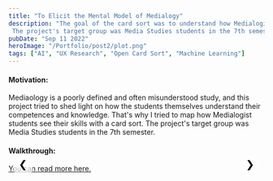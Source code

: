 ```yaml
---
title: "To Elicit the Mental Model of Medialogy"
description: "The goal of the card sort was to understand how Medialogist students view their skill sets.
 The project's target group was Media Studies students in the 7th semester."
pubDate: "Sep 11 2022"
heroImage: "/Portfolio/post2/plot.png"
tags: ["AI", "UX Research", "Open Card Sort", "Machine Learning"]
---
```

<!DOCTYPE html>
<html>
<head>
    <style>
        .mySlides {display:none;}
        .slideshow-container {
            max-width: auto;
            position: relative;
            margin: auto;
            max-height: 40vh; /* Keeps the container height consistent */
        }
        .slideshow-container img {
            width: auto; /* Image width adjusts based on container */
            max-height: 39vh;
        }
        /* Styles for navigation buttons */
        .nav-btn {
            position: absolute;
            top: 0%;
            transform: translateY(-50%);
            background-color: rgba(255, 255, 255, 0.7);
            border: none;
            color: black;
            cursor: pointer;
            font-size: 20px;
            padding: 5px 10px;
            z-index: 99;
            border-radius: 5px
        }
        .nav-btn:hover {
            background-color: rgba(255, 255, 255, 0.9);
        }
        .nav-prev {
            left: 10px;
        }
        .nav-next {
            right: 10px;
        }
    </style>
</head>
<body>
    <h4>Motivation:</h4>
        <p>
            Mediaology is a poorly defined and often misunderstood study, and this project tried to shed light on how the students themselves understand their competences and knowledge. That's why I tried to map how Medialogist students see their skills with a card sort. The project's target group was Media Studies students in the 7th semester.
        </p>
    <h4>Walkthrough:</h4>
    <div class="slideshow-container">
        <img class="mySlides" src="/Portfolio/post2/padlet2.jpg">
        <img class="mySlides" src="/Portfolio/post2/Picture1.png">
        <img class="mySlides" src="/Portfolio/post2/Picture2.png">
        <img class="mySlides" src="/Portfolio/post2/Picture3.png">
        <img class="mySlides" src="/Portfolio/post2/data1.png">
        <img class="mySlides" src="/Portfolio/post2/data2.png">
        <img class="mySlides" src="/Portfolio/post2/data3.png">
        <img class="mySlides" src="/Portfolio/post2/Picture4.png">
        <img class="mySlides" src="/Portfolio/post2/plot.png">
        <button class="nav-btn nav-prev">&#10094;</button>
        <button class="nav-btn nav-next">&#10095;</button>
    </div>
    <span id=imageText></span>
    <a href="https://drive.google.com/file/d/1lZIK004HxXRWm9noGXCy_Qyqk9v_8Fr3/view?usp=sharing" target="_blank">You can read more here.</a>

<script>
    var slideIndex = 1;
    const images = NumberOfImages()
    showSlides(slideIndex);
    
    function NumberOfImages() {
        var i;
        var slides = document.getElementsByClassName("mySlides");
        for (i = 0; i < slides.length; i++) {
        slides[i].style.display = "none";  
        }
        return slides.length
    }

    function showSlides(slideIndex) {
        var i;
        var slides = document.getElementsByClassName("mySlides");
        for (i = 0; i < slides.length; i++) {
            slides[i].style.display = "none";  
        }
        //slideIndex++;
        if (slideIndex > slides.length) {slideIndex = 1}    
        slides[slideIndex-1].style.display = "block";
        changeSpanText(slideIndex)
    }

    function nextImg() {
        if (slideIndex == images) {slideIndex = 1}
        else
        slideIndex = slideIndex + 1
        showSlides(slideIndex)
        changeSpanText(slideIndex)
    }

    function previousImg() {
        if (slideIndex == 1) {slideIndex = images}
        else
        slideIndex = slideIndex - 1
        showSlides(slideIndex)
        changeSpanText(slideIndex)
    }

    document.querySelector(".nav-next").addEventListener("click", nextImg);
    document.querySelector(".nav-prev").addEventListener("click", previousImg);

     // Keyboard Navigation
    document.addEventListener("keydown", function(event) {
        switch (event.key) {
            case "ArrowRight":
                nextImg();
                break;
            case "ArrowLeft":
                previousImg();
                break;
        }
    });

    function changeSpanText(imageIndex) {
        // Selecting the span element by its ID
        var spanElement = document.getElementById('imageText');
        var index = imageIndex - 1
        const imageTextArray = [
            "<b>Brainstorm on Padlet:</b> During a workshop, we brainstormed about 150 competencies, which I filtered down to 93, which I used in an open card sort.",
            "<b>Open Card Sort in Miro:</b> 15 participants were given written instructions and an example of a sorting. The cards were divided into three piles to make it more manageable.",
            "<b>Card Sort:</b> See pictures 3 and 4 for some examples.",
            "<b>Card Sort:</b> See pictures 3 and 4 for some examples",
            "<b>Standardization of Category Names:</b> 30 terms were identified.",
            "<b>Standardization of Category Names:</b> 30 terms were identified.",
            "<b>Patterns:</b> Counting the frequency of each card per category. Now K-means cluster analysis can be applied.",
            "<b>K-means Cluster Analysis:</b> Six centroid clusters are selected through the elbow principle",
            "<b>The six centroid clusters:</b> design, project work, implementation, technical tools, research and data collection/analysis. <br><b>Reflection:</b> The reliance on quantitative data means that I do not can confirm that my understanding of their sorting is correct, as I did not conduct interviews with the participants. Furthermore, I have categorized the sortings, so my understanding of Medialogy has had an impact on the result."
        ]
        // Changing the text content of the span element
        spanElement.innerHTML = imageTextArray[index];
}
</script>
</body>
</html>
